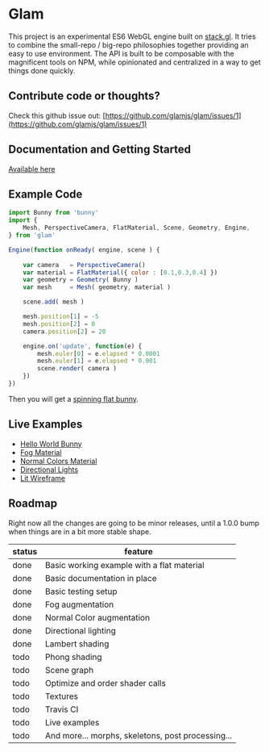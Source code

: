 # Glam

This project is an experimental ES6 WebGL engine built on [stack.gl](https://stack.gl/). It tries to combine the small-repo / big-repo philosophies together providing an easy to use environment. The API is built to be composable with the magnificent tools on NPM, while opinionated and centralized in a way to get things done quickly.

## Contribute code or thoughts?

Check this github issue out: [https://github.com/glamjs/glam/issues/1](https://github.com/glamjs/glam/issues/1)

## Documentation and Getting Started

[Available here](https://github.com/glamjs/glam/tree/master/docs)

## Example Code

```javascript
import Bunny from 'bunny'
import {
	Mesh, PerspectiveCamera, FlatMaterial, Scene, Geometry, Engine,
} from 'glam'

Engine(function onReady( engine, scene ) {
	
	var camera   = PerspectiveCamera()
	var material = FlatMaterial({ color : [0.1,0.3,0.4] })
	var geometry = Geometry( Bunny )
	var mesh     = Mesh( geometry, material )

	scene.add( mesh )

	mesh.position[1] = -5
	mesh.position[2] = 0
	camera.position[2] = 20

	engine.on('update', function(e) {
		mesh.euler[0] = e.elapsed * 0.0001
		mesh.euler[1] = e.elapsed * 0.001
		scene.render( camera )
	})
})
```
Then you will get a [spinning flat bunny](http://requirebin.com/?gist=TatumCreative/40970c039f8c0ce44ae2).

## Live Examples

* [Hello World Bunny](http://requirebin.com/?gist=TatumCreative/40970c039f8c0ce44ae2)
* [Fog Material](http://requirebin.com/?gist=TatumCreative/c96e48648794a7565fcc)
* [Normal Colors Material](http://requirebin.com/?gist=TatumCreative/0c3c74675d0433d1daa1)
* [Directional Lights](http://requirebin.com/?gist=TatumCreative/762537ae57a22225c431)
* [Lit Wireframe](http://requirebin.com/?gist=TatumCreative/0c3c74675d0433d1daa1)

## Roadmap

Right now all the changes are going to be minor releases, until a 1.0.0 bump when things are in a bit more stable shape.

| status | feature |
| ------ | ------- |
| done   | Basic working example with a flat material |
| done   | Basic documentation in place |
| done   | Basic testing setup |
| done   | Fog augmentation |
| done   | Normal Color augmentation |
| done   | Directional lighting |
| done   | Lambert shading |
| todo   | Phong shading |
| todo   | Scene graph |
| todo   | Optimize and order shader calls |
| todo   | Textures |
| todo   | Travis CI |
| todo   | Live examples |
| todo   | And more... morphs, skeletons, post processing... |
